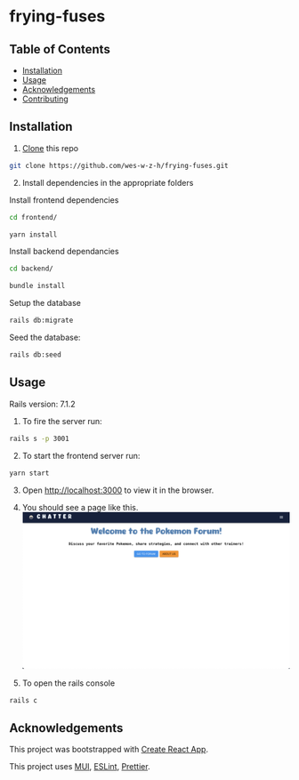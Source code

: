 # frying-fuses

## Table of Contents

<!-- - [Roadmap](#roadmap) -->
- [Installation](#installation)
- [Usage](#usage)
- [Acknowledgements](#acknowledgements)
- [Contributing](#contributing)
<!--- [TODO](#todo) -->
<!--
## Roadmap -- completed

1. Complete backend

   1. models

   2. controllers & serializers & routes

   3. authentication

   4. assosciations

2. Complete frontend

   1. Utilise mui library

   2. Organise the file structure

   3. Check routes
-->

## Installation

1. [Clone](https://docs.github.com/en/get-started/getting-started-with-git/about-remote-repositories) this repo 

```bash
git clone https://github.com/wes-w-z-h/frying-fuses.git
```

2. Install dependencies in the appropriate folders 

Install frontend dependencies

```bash
cd frontend/
```

```bash
yarn install
```

Install backend dependancies

```bash
cd backend/
```

```bash
bundle install
```

Setup the database

```bash
rails db:migrate
```

Seed the database:

```bash
rails db:seed
```

## Usage

Rails version: 7.1.2

1. To fire the server run:
```bash
rails s -p 3001
```

2. To start the frontend server run:

```bash
yarn start
```

3. Open [http://localhost:3000](http://localhost:3000) to view it in the browser.

4. You should see a page like this.
![Basic Page](frontend/public/images/Page.png)

5. To open the rails console

```bash
rails c
```

## Acknowledgements

This project was bootstrapped with [Create React App](https://github.com/facebook/create-react-app).

This project uses [MUI](https://mui.com/), [ESLint](https://eslint.org/), [Prettier](https://prettier.io/).

<!--
~~## TODO~~

~~1. [x] Create Category & Topics model/controllers/routes~~
~~2. [x] Create Posts model/controller/routes~~
~~3. [x] Working optional password~~
~~4. [x] Authentication~~
~~5. [x] Dashboard~~
~~6. [x] Render topics~~
~~7. [x] Add post functionality to frontend~~

~~### In Progress~~

~~1. [x] hooks to generate content on the page~~
~~2. [x] resize the images~~
~~3. [x] topics layout~~
~~4. [x] start posts page & components~~
~~5. [x] add validation for editing & deleting posts~~
~~6. [x] add the logout timer + countdown~~
-->
